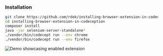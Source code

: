 ### Installation
```bash
git clone https://github.com/rdok/installing-browser-extension-in-codeception
cd installing-browser-extension-in-codeception
composer install
java -jar selenium-server-standalone*
./vendor/bin/codecept run --env chrome
./vendor/bin/codecept run --env firefox
```

![Demo showcasing enabled extension](https://raw.githubusercontent.com/rdok/testing-browsers-extension-with-codeception/master/demo.jpg "Demo showcasing enabled extension")

